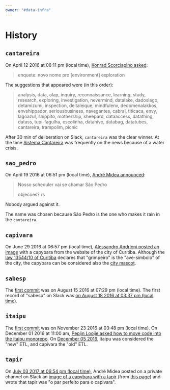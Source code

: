 ```yaml
---
owner: "#data-infra"
---
```


<!-- markdownlint-disable-file -->

# History

## `cantareira`

On April 12 2016 at 06:11 pm (local time),
[Konrad Scorciapino asked](https://nubank.slack.com/archives/C0XRWDYQ2/p1460495488000041):
> enquete: novo nome pro [environment] exploration

The suggestions that appeared were (in this order):
> analysis, data, olap, inquiry, reconnaissance, learning, study, research, exploring, investigation,
nevermind, datalake, dadoslago, detamizumi, inspection, deitaleique, mindfulenv, dedomenalakkos,
envshippador, seriousbusiness, navegantes, cabral, titicaca, envy, lagoazul, shippito, mothership,
sheepard, dataaccess, datathing, datass, tupi-fagulha, escolinha, datahive, databag, datatubes,
cantareira, trampolim, picnic

After 30 min of deliberation on Slack, `cantareira` was the clear winner. At the time
[Sistema Cantareira](https://en.wikipedia.org/wiki/Sistema_Cantareira) was frequently on the news
because of a water crisis.

## `sao_pedro`

On April 19 2016 at 06:51 pm (local time),
[André Midea announced](https://nubank.slack.com/archives/C0XRWDYQ2/p1461102662000037):
> Nosso scheduler vai se chamar Sáo Pedro
>
> objecoes? rs

Nobody argued against it.

The name was chosen because São Pedro is the one who makes it rain in the `cantareira`.

## `capivara`

On June 29 2016 at 06:57 pm (local time),
[Alessandro Andrioni posted an image](https://nubank.slack.com/archives/C0XRWDYQ2/p1467237428000600)
with a capybara from the website of the city of Curitiba. Although the
[law 13544/10 of Curitiba](https://cm-curitiba.jusbrasil.com.br/legislacao/849380/lei-13544-10)
declares that "grimpeiro" is the "ave-símbolo" of the city, the capybara can be considered also the
[city mascot](http://livre.jor.br/mascote-oficial-de-curitiba-e-o-passaro-grimpeiro-pia-capivara/).

## `sabesp`

The [first commit](https://github.com/nubank/sabesp/commit/f6c624bab552a326a5606d501a7f4f3b77743982)
was on August 15 2016 at 07:29 pm (local time). The first record of "sabesp" on Slack was
[on August 18 2016 at 03:37 pm (local time)](https://nubank.slack.com/archives/C1SNEPL5P/p1471545476000450).

## `itaipu`

The [first commit](https://github.com/nubank/itaipu/commit/d8e1da5ab61cced72a28ccce73cb3af151aad83e)
was on November 23 2016 at 03:48 pm (local time). On December 01 2016 at 11:00 am,
[Pepijn Looije asked how to move code into the itaipu monorepo](https://nubank.slack.com/archives/C1SNEPL5P/p1480597223000876).
On [December 05 2016](https://nubank.slack.com/archives/C0XRWDYQ2/p1480970924000169), itaipu was
considered the "new" ETL, and capivara the "old" ETL.

## `tapir`

On [July 03 2017 at 06:54 pm (local time)](https://nubank.slack.com/archives/G5VAVUC6L/p1499118856144235),
André Midea posted on a private channel on Slack an
[image of a capybara with a tapir](https://78.media.tumblr.com/75b51867fb65b116b25cfabcadbe86af/tumblr_inline_p2kmdyTvz41rvkz2p_400.png)
(from
[this page](http://brazilspill.tumblr.com/post/169713316652/capybaras-being-friends-with-literally-any-other))
and wrote that tapir was "o par perfeito para o capivara".
